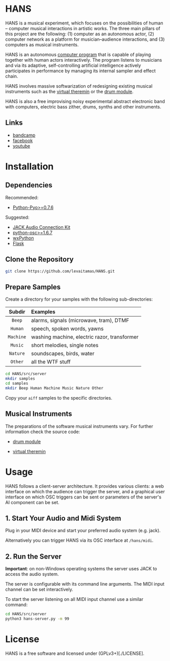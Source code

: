 # HANS

HANS is a musical experiment, which focuses on the possibilities of
human – computer musical interactions in artistic works. The three
main pillars of this project are the following: (1) computer as an
autonomous actor, (2) computer network as a platform for
musician–audience interactions, and (3) computers as musical
instruments.

HANS is an autonomous [computer program](src/) that is capable
of playing together with human actors interactively. The program
listens to musicians and via its adaptive, self-controlling artificial
intelligence actively participates in performance by managing its
internal sampler and effect chain.

HANS involves massive softwarization of redesigning existing musical
instruments such as the [virtual theremin](util/theremin.py) or
the [drum module](util/drum/).

HANS is also a free improvising noisy experimental abstract electronic
band with computers, electric bass zither, drums, synths and other
instruments.

## Links

* [bandcamp](https://hans-music.bandcamp.com)
* [facebook](https://www.facebook.com/hansexperiment)
* [youtube](https://www.youtube.com/channel/UCbEil33Hz9sZZZ9DxmT1d_Q)

# Installation

## Dependencies

Recommended:

* [Python-Pyo>=0.7.6](http://ajaxsoundstudio.com/software/pyo/)

Suggested:

* [JACK Audio Connection Kit](http://www.jackaudio.org/downloads/)
* [python-osc>=1.6.7](https://github.com/attwad/python-osc)
* [wxPython](https://wxpython.org)
* [Flask](http://flask.pocoo.org)

## Clone the Repository

```sh
git clone https://github.com/levaitamas/HANS.git
```

## Prepare Samples

Create a directory for your samples with the following sub-directories:

| Subdir    | Examples                                     |
| :---:     | :---                                         |
| `Beep`    | alarms, signals (microwave, tram), DTMF      |
| `Human`   | speech, spoken words, yawns                  |
| `Machine` | washing machine, electric razor, transformer |
| `Music`   | short melodies, single notes                 |
| `Nature`  | soundscapes, birds, water                    |
| `Other`   | all the WTF stuff                            |

```sh
cd HANS/src/server
mkdir samples
cd samples
mkdir Beep Human Machine Music Nature Other
```

Copy your `aiff` samples to the specific directories.

## Musical Instruments

The preparations of the software musical instruments vary. For further
information check the source code:

- [drum module](util/drum/)

- [virtual theremin](util/theremin.py)

# Usage

HANS follows a client-server architecture. It provides various
clients: a web interface on which the audience can trigger the server,
and a graphical user interface on which OSC triggers can be sent or
parameters of the server's AI component can be set.

## 1. Start Your Audio and Midi System

Plug in your MIDI device and start your preferred audio system
(e.g. jack).

Alternatively you can trigger HANS via its OSC interface at `/hans/midi`.

## 2. Run the Server

**Important**: on non-Windows operating systems the server uses JACK to
access the audio system.

The server is configurable with its command line arguments. The MIDI
input channel can be set interactively.

To start the server listening on all MIDI input channel use a similar
command:

```sh
cd HANS/src/server
python3 hans-server.py -m 99
```

# License

HANS is a free software and licensed under (GPLv3+)[./LICENSE].
